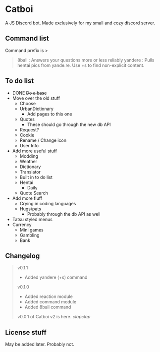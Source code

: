 # Catboi #
A JS Discord bot. Made exclusively for my small and cozy discord server.

## Command list #
Command prefix is >
>8ball : Answers your questions more or less reliably
>yandere : Pulls hentai pics from yande.re. Use +s to find non-explicit content.

## To do list #
+ DONE ~~Do a base~~
+ Move over the old stuff
    + Choose
    + UrbanDictionary
        + Add pages to this one
    + Quotes
        + These should go through the new db API
    + Request?
    + Cookie
    + Rename / Change icon
    + User Info
+ Add more useful stuff
    + Modding
    + Weather
    + Dictionary
    + Translator
    + Built in to do list
    + Hentai
        + Daily
    + Quote Search
+ Add more fluff
    + Crying in coding languages
    + Hugs/pats
        + Probably through the db API as well
+ Tatsu styled menus
+ Currency
    + Mini games
    + Gambling
    + Bank

## Changelog #
>v0.1.1
>+ Added yandere (+s) command
>
>v0.1.0
>+ Added reaction module
>+ Added command module
>+ Added 8ball command
>
>v0.0.1 of Catboi v2 is here. *clapclap*

## License stuff #
May be added later. Probably not.
